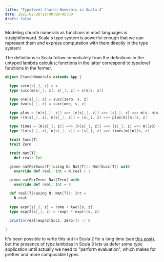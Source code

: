 ```yaml
---
title: "Typelevel Church Numerals in Scala 3"
date: 2021-02-28T19:00:00-05:00
draft: false
---
```


Modeling church numerals as functions in most languages is straightforward. 
Scala's type system is powerful enough that we can represent them _and_ express 
computation with them directly in the type system!

The definitions in Scala follow immediately from the definitions in the untyped
lambda calculus; functions in the latter correspond to typelevel functions in
the former.

```scala
object ChurchNumerals extends App {

  type zero[s[_], z] = z
  type succ[m[s[_], z], s[_], z] = s[m[s, z]]

  type one[s[_], z] = succ[zero, s, z]
  type two[s[_], z] = succ[one, s, z]

  type plus = [m[s[_], z]] =>> [n[s[_], z]] =>> [s[_], z] =>> m[s, n[s, z]]
  type +[m[s[_], z], n[s[_], z]] = [s[_], z] =>> plus[m][n][s, z]
  
  type times = [m[s[_], z]] =>> [n[s[_], z]] =>> [s[_], z] =>> m[[z0] =>> n[s, z0], z]
  type *[m[s[_], z], n[s[_], z]] = [s[_], z] =>> times[m][n][s, z]

  trait Succ[T]
  trait Zero

  trait Nat[T]:
    def real: Int

  given natForSucc[T](using N: Nat[T]): Nat[Succ[T]] with
    override def real: Int = N.real + 1

  given natForZero: Nat[Zero] with
    override def real: Int = 0

  def real[T](using N: Nat[T]): Int =
    N.real
    
  type expr[s[_], z] = (one + two)[s, z]
  type expr2[s[_], z] = (expr * expr)[s, z]

  println(real[expr2[Succ, Zero]]) // 9
  
}
```

It's been possible to write this out in Scala 2 for a long time
(see [this post](https://michid.wordpress.com/2008/04/18/meta-programming-with-scala-part-i-addition/)), 
but the presence of type lambdas in Scala 3 lets us defer some type application
until actually we need to "perform evaluation", which makes for prettier and
more composable types.
